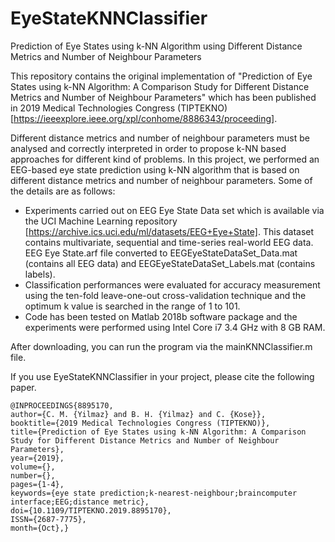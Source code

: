 # EyeStateKNNClassifier
Prediction of Eye States using k-NN Algorithm using Different Distance Metrics and Number of Neighbour Parameters

This repository contains the original implementation of "Prediction of Eye States using k-NN Algorithm: A Comparison Study for Different Distance Metrics and Number of Neighbour Parameters" which has been published in 2019 Medical Technologies Congress (TIPTEKNO) [https://ieeexplore.ieee.org/xpl/conhome/8886343/proceeding].

Different distance metrics and number of neighbour parameters must be analysed and correctly interpreted in order to propose k-NN based approaches for different kind of problems. In this project, we performed an EEG-based eye state prediction using k-NN algorithm that is based on different distance metrics and number of neighbour parameters. Some of the details are as follows:

- Experiments carried out on EEG Eye State Data set which is available via the UCI Machine Learning repository [https://archive.ics.uci.edu/ml/datasets/EEG+Eye+State]. This dataset contains multivariate, sequential and time-series real-world EEG data. EEG Eye State.arf file converted to EEGEyeStateDataSet_Data.mat (contains all EEG data) and EEGEyeStateDataSet_Labels.mat (contains labels).
- Classification performances were evaluated for accuracy measurement using the ten-fold leave-one-out cross-validation technique and the optimum k value is searched in the range of 1 to 101.
- Code has been tested on Matlab 2018b software package and the experiments were performed using Intel Core i7 3.4 GHz with 8 GB RAM.

After downloading, you can run the program via the mainKNNClassifier.m file.

If you use EyeStateKNNClassifier in your project, please cite the following paper.

```
@INPROCEEDINGS{8895170,
author={C. M. {Yilmaz} and B. H. {Yilmaz} and C. {Kose}},
booktitle={2019 Medical Technologies Congress (TIPTEKNO)},
title={Prediction of Eye States using k-NN Algorithm: A Comparison Study for Different Distance Metrics and Number of Neighbour Parameters},
year={2019},
volume={},
number={},
pages={1-4},
keywords={eye state prediction;k-nearest-neighbour;braincomputer interface;EEG;distance metric},
doi={10.1109/TIPTEKNO.2019.8895170},
ISSN={2687-7775},
month={Oct},}
```
